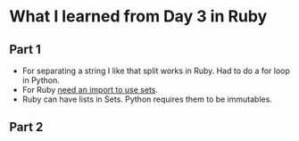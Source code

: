 # What I learned from Day 3 in Ruby

## Part 1
- For separating a string I like that split works in Ruby. Had to do a for loop in Python.
- For Ruby [need an import to use sets](https://ruby-doc.org/stdlib-2.7.1/libdoc/set/rdoc/Set.html).
- Ruby can have lists in Sets. Python requires them to be immutables.

## Part 2
